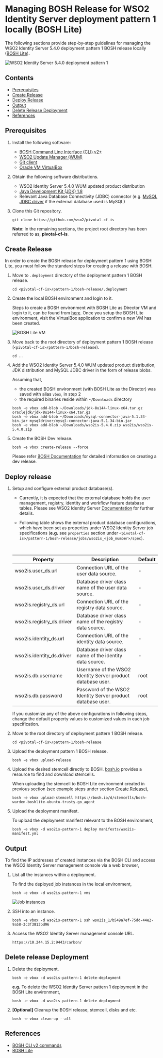 # Managing BOSH Release for WSO2 Identity Server deployment pattern 1 locally (BOSH Lite)

The following sections provide step-by-step guidelines for managing the WSO2 Identity Server 5.4.0 deployment pattern 1
BOSH release locally ([BOSH Lite](https://bosh.io/docs/bosh-lite)).

![WSO2 Identity Server 5.4.0 deployment pattern 1](images/pattern-1.png)

## Contents

* [Prerequisites](#prerequisites)
* [Create Release](#create-release)
* [Deploy Release](#deploy-release)
* [Output](#output)
* [Delete Release Deployment](#delete-deployment)
* [References](#references)

## Prerequisites

1. Install the following software:

    - [BOSH Command Line Interface (CLI) v2+](https://bosh.io/docs/cli-v2.html)
    - [WSO2 Update Manager (WUM)](http://wso2.com/wum)
    - [Git client](https://git-scm.com/book/en/v2/Getting-Started-Installing-Git)
    - [Oracle VM VirtualBox](https://www.virtualbox.org/manual/ch02.html)
    
2. Obtain the following software distributions.

    - WSO2 Identity Server 5.4.0 WUM updated product distribution
    - [Java Development Kit (JDK) 1.8](http://www.oracle.com/technetwork/java/javase/downloads/jdk8-downloads-2133151.html)
    - Relevant Java Database Connectivity (JDBC) connector (e.g. [MySQL JDBC driver](https://dev.mysql.com/downloads/connector/j/5.1.html)
    if the external database used is MySQL)
    
3. Clone this Git repository.

    ```
    git clone https://github.com/wso2/pivotal-cf-is
    ```
    
   **Note**: In the remaining sections, the project root directory has been referred to as, **pivotal-cf-is**.

## Create Release

In order to create the BOSH release for deployment pattern 1 using BOSH Lite, you must follow the standard steps
for creating a release with BOSH.
 
1. Move to `.deployment` directory of the deployment pattern 1 BOSH release.

    ```
    cd <pivotal-cf-is>/pattern-1/bosh-release/.deployment
    ```   
    
2. Create the local BOSH environment and login to it.

    Steps to create a BOSH environment with BOSH Lite as Director VM and login to it, can be found from
    [here](http://bosh.io/docs/bosh-lite.html#install). Once you setup the BOSH Lite environment, visit the
    VirtualBox application to confirm a new VM has been created.
    
    ![BOSH Lite VM](images/bosh-lite.png)

3. Move back to the root directory of deployment pattern 1 BOSH release (`<pivotal-cf-is>/pattern-1/bosh-release`).

    ```
    cd ..
    ```

4. Add the WSO2 Identity Server 5.4.0 WUM updated product distribution, JDK distribution and MySQL JDBC driver in the form of release blobs.

    Assuming that,

   - the created BOSH environment (with BOSH Lite as the Director) was saved with alias `vbox`, in step 2
   - the required binaries reside within `~/Downloads` directory
    
    ```
    bosh -e vbox add-blob ~/Downloads/jdk-8u144-linux-x64.tar.gz oraclejdk/jdk-8u144-linux-x64.tar.gz
    bosh -e vbox add-blob ~/Downloads/mysql-connector-java-5.1.34-bin.jar mysqldriver/mysql-connector-java-5.1.34-bin.jar
    bosh -e vbox add-blob ~/Downloads/wso2is-5.4.0.zip wso2is/wso2is-5.4.0.zip
    ```

5. Create the BOSH Dev release.

   ```
   bosh -e vbox create-release --force
   ```
   Please refer [BOSH Documentation](https://bosh.io/docs/create-release.html#dev-release) for detailed information on creating a dev release.
   
## Deploy release

1. Setup and configure external product database(s).

    - Currently, it is expected that the external database holds the user management, registry, identity and workflow feature database tables.
    Please see WSO2 Identity Server [Documentation](https://docs.wso2.com/display/IS540/Setting+Up+Separate+Databases+for+Clustering)
    for further details.

    - Following table shows the external product database configurations, which have been set as properties under WSO2 Identity Server job specifications
    (**e.g.** see `properties` section under `<pivotal-cf-is>/pattern-1/bosh-release/jobs/wso2is_<job_number>/spec`).
    
   <br>
   
   Property | Description | Default
   -------- | ----------- | -------
   wso2is.user_ds.url | Connection URL of the user data source. | -
   wso2is.user_ds.driver | Database driver class name of the user data source. | -
   wso2is.registry_ds.url | Connection URL of the registry data source. | -
   wso2is.registry_ds.driver | Database driver class name of the registry data source. | -
   wso2is.identity_ds.url | Connection URL of the identity data source. | -
   wso2is.identity_ds.driver | Database driver class name of the identity data source. | -
   wso2is.db.username | Username of the WSO2 Identity Server product database user. | root
   wso2is.db.password | Password of the WSO2 Identity Server product database user. | root
      
   If you customize any of the above configurations in following steps, change the default property values to customized values in each job specification.
   
2. Move to the root directory of deployment pattern 1 BOSH release.

    ```
    cd <pivotal-cf-is>/pattern-1/bosh-release
    ```
    
3. Upload the deployment pattern 1 BOSH release.

    ```
    bosh -e vbox upload-release
    ```

4. Upload the desired stemcell directly to BOSH. [bosh.io](http://bosh.io/stemcells) provides a resource to find and download stemcells.

    When uploading the stemcell to BOSH Lite environment created in previous section (see example steps under section [Create Release](#create-release)),
   
    ```
    bosh -e vbox upload-stemcell https://bosh.io/d/stemcells/bosh-warden-boshlite-ubuntu-trusty-go_agent
    ```
    
5. Upload the deployment manifest.

    To upload the deployment manifest relevant to the BOSH environment,
    
    ```
    bosh -e vbox -d wso2is-pattern-1 deploy manifests/wso2is-manifest.yml
    ```
  
## Output

To find the IP addresses of created instances via the BOSH CLI and access the WSO2 Identity Server management console via a web browser,

1. List all the instances within a deployment.
    
    To find the deployed job instances in the local environment,
    ```
    bosh -e vbox -d wso2is-pattern-1 vms
    ```
    
    ![Job instances](images/output.png)

2. SSH into an instance.

    ```
    bosh -e vbox -d wso2is-pattern-1 ssh wso2is_1/b549a7ef-75dd-44e2-9a58-3c3f3813bd96
    ```
    
3. Access the WSO2 Identity Server management console URL.

    ```
    https://10.244.15.2:9443/carbon/
    ```
## Delete release Deployment

1. Delete the deployment.

    ```
    bosh -e vbox -d wso2is-pattern-1 delete-deployment
    ```
    
    **e.g.** To delete the WSO2 Identity Server pattern 1 deployment in the BOSH Lite environment,
    
    ```
    bosh -e vbox -d wso2is-pattern-1 delete-deployment
    ```

2. **[Optional]** Cleanup the BOSH release, stemcell, disks and etc.

    ```
    bosh -e vbox clean-up --all
    ```

## References

* [BOSH CLI v2 commands](https://bosh.io/docs/cli-v2.html)
* [BOSH Lite](https://bosh.io/docs/bosh-lite.html)
